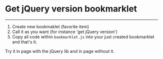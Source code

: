 # Get jQuery version bookmarklet
---
1. Create new bookmaklet (favorite item)
2. Call it as you want (for instance 'get jQuery version')
3. Copy all code within `bookmarklet.js` into your just created bookmarklet and that's it.

Try it in page with the jQuery lib and in page without it.